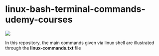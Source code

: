 # linux-bash-terminal-commands-udemy-courses
![](https://img.icons8.com/cute-clipart/64/000000/console.png)


In this repository, the main commands given via linux shell are illustrated through the <b>linux-commands.txt</b> file